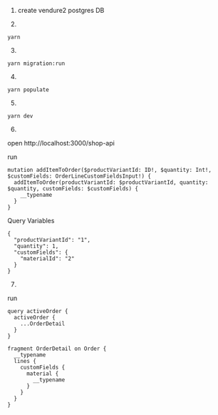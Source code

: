 
1. create vendure2 postgres DB

2.
```
yarn
```

3.
```
yarn migration:run
```

4.
```
yarn populate
```

5.
```
yarn dev
```

6.

open http://localhost:3000/shop-api
 
run
```
mutation addItemToOrder($productVariantId: ID!, $quantity: Int!, $customFields: OrderLineCustomFieldsInput!) {
  addItemToOrder(productVariantId: $productVariantId, quantity: $quantity, customFields: $customFields) {
    __typename
  }
}
```
Query Variables
```
{
  "productVariantId": "1", 
  "quantity": 1, 
  "customFields": {
    "materialId": "2"
  }
}
```

7. 

run

```
query activeOrder {
  activeOrder {
    ...OrderDetail
  }
}

fragment OrderDetail on Order {
  __typename
  lines {
    customFields {
      material {
        __typename
      }
    }
  }
}

```